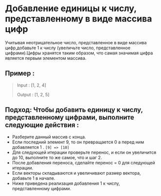 # Добавление единицы к числу, представленному в виде массива цифр

Учитывая неотрицательное число, представленное в виде массива цифр,добавьте 1 к числу
(увеличьте число, представленное цифрами).Цифры хранятся таким образом, что самая значимая цифра является первым элементом массива.

## Пример : 
> Input : [1, 2, 4]
> 
> Output : [1, 2, 5]

## Подход: Чтобы добавить единицу к числу, представленному цифрами, выполните следующие действия :

* Разберите данный массив с конца.
* Если последний элемент 9, то он превращается 0 а перед ним добавляется 1 . `[9] => [10]`
* Для следующей итерации проверьте перенос, и если он увеличится до 10, выполните то же самое, что и шаг 2.
* После добавления переноса, сделайте перенос = 0 для следующей итерации.
* Если векторы складываются и увеличивают размер вектора, добавьте 1 в начале.
* Ниже приведена реализация добавления 1 к числу, представленному цифрами.


